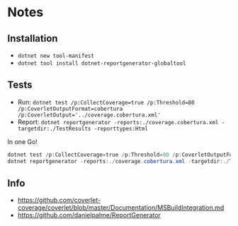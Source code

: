 # Notes

## Installation

- `dotnet new tool-manifest`
- `dotnet tool install dotnet-reportgenerator-globaltool`

## Tests

- Run:
  `dotnet test /p:CollectCoverage=true /p:Threshold=80 /p:CoverletOutputFormat=cobertura /p:CoverletOutput='../coverage.cobertura.xml'`
- Report: `dotnet reportgenerator -reports:./coverage.cobertura.xml -targetdir:./TestResults -reporttypes:Html`

In one Go!

```powershell
dotnet test /p:CollectCoverage=true /p:Threshold=80 /p:CoverletOutputFormat=cobertura /p:CoverletOutput='../coverage.cobertura.xml'
dotnet reportgenerator -reports:./coverage.cobertura.xml -targetdir:./TestResults -reporttypes:Html
```

## Info

- https://github.com/coverlet-coverage/coverlet/blob/master/Documentation/MSBuildIntegration.md
- https://github.com/danielpalme/ReportGenerator
